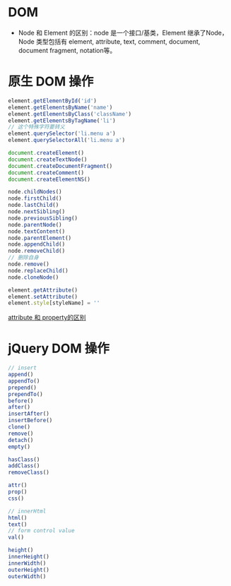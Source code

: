 # DOM
- Node 和 Element 的区别：node 是一个接口/基类，Element 继承了Node，Node 类型包括有 element, attribute, text, comment, document, document fragment, notation等。

# 原生 DOM 操作
```js
element.getElementById('id')
element.getElementsByName('name')
element.getElementsByClass('className')
element.getElementsByTagName('li')
// 这个特殊字符要转义
element.querySelector('li.menu a')
element.querySelectorAll('li.menu a')

document.createElement()
document.createTextNode()
document.createDocumentFragment()
document.createComment()
document.createElementNS()

node.childNodes()
node.firstChild()
node.lastChild()
node.nextSibling()
node.previousSibling()
node.parentNode()
node.textContent()
node.parentElement()
node.appendChild()
node.removeChild()
// 删除自身
node.remove()
node.replaceChild()
node.cloneNode()

element.getAttribute()
element.setAttribute()
element.style[styleName] = ''
```
[attribute 和 property的区别](../../../2018/08/06/Angular之模版语法)

# jQuery DOM 操作
```js
// insert
append()
appendTo()
prepend()
prependTo()
before()
after()
insertAfter()
insertBefore()
clone()
remove()
detach()
empty()

hasClass()
addClass()
removeClass()

attr()
prop()
css()

// innerHtml
html()
text()
// form control value
val()

height()
innerHeight()
innerWidth()
outerHeight()
outerWidth()
```